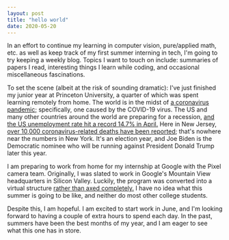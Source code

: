```yaml
---
layout: post
title: "hello world"
date: 2020-05-20
---
```


In an effort to continue my learning in computer vision, pure/applied math, etc. as well as keep track of my first summer interning in tech, I'm going to try keeping a weekly blog. Topics I want to touch on include: summaries of papers I read, interesting things I learn while coding, and occasional miscellaneous fascinations.

To set the scene (albeit at the risk of sounding dramatic): I've just finished my junior year at Princeton University, a quarter of which was spent learning remotely from home. The world is in the midst of <a href="https://www.cnn.com/interactive/2020/health/coronavirus-maps-and-cases/">a coronavirus pandemic;</a> specifically, one caused by the COVID-19 virus. The US and many other countries around the world are preparing for a recession, <a href="https://data.bls.gov/timeseries/LNS14000000">and the US unemployment rate hit a record 14.7% in April.</a> Here in New Jersey, <a href="https://www.nytimes.com/interactive/2020/us/new-jersey-coronavirus-cases.html">over 10,000 coronavirus-related deaths have been reported</a>; that's nowhere near the numbers in New York. It's an election year, and Joe Biden is the Democratic nominee who will be running against President Donald Trump later this year.

I am preparing to work from home for my internship at Google with the Pixel camera team. Originally, I was slated to work in Google's Mountain View headquarters in Silicon Valley. Luckily, the program was converted into a virtual structure <a href="https://ismyinternshipcancelled.com/">rather than axed completely.</a> I have no idea what this summer is going to be like, and neither do most other college students.

Despite this, I am hopeful. I am excited to start work in June, and I'm looking forward to having a couple of extra hours to spend each day. In the past, summers have been the best months of my year, and I am eager to see what this one has in store.
